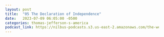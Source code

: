 ```yaml
---
layout: post
title:  "05 The Declaration of Independence"
date:   2023-07-09 06:05:00 -0500
categories: thomas-jefferson-s-america
podcast_link: https://nilbus-podcasts.s3.us-east-2.amazonaws.com/the-well-trained-mind/Thomas%20Jefferson's%20America/05%20The%20Declaration%20of%20Independence.mp3
---
```

